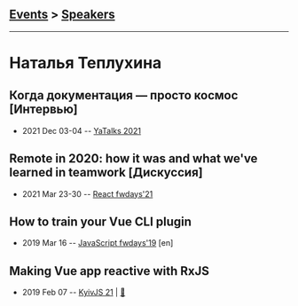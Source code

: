 ## [Events](../README.md) > [Speakers](../speakers.md)
---

# Наталья Теплухина

## Когда документация — просто космос [Интервью]
- 2021 Dec 03-04 -- [YaTalks 2021](https://youtu.be/hHjKJdnQRlM)    
## Remote in 2020: how it was and what we&#39;ve learned in teamwork [Дискуссия]
- 2021 Mar 23-30 -- [React fwdays&#39;21](https://youtu.be/_ZBTZa7Un_E)    
## How to train your Vue CLI plugin
- 2019 Mar 16 -- [JavaScript fwdays&#39;19](https://fwdays.com/en/event/js-fwdays-2019/review/how-to-train-your-vue-cli-plugin) [en]   
## Making Vue app reactive with RxJS
- 2019 Feb 07 -- [KyivJS 21](https://www.youtube.com/watch?v=Ny1_s9OHg1M)  | [:notebook:](https://slides.com/superdiana/making-your-vue-app-reactive-with-rxjs#/)  
